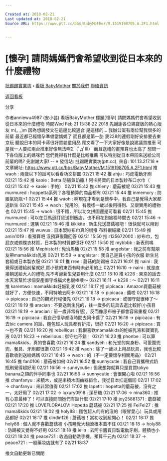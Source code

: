 ```yaml
---

Created at: 2018-02-21
Last updated at: 2018-02-21
Source URL: https://www.ptt.cc/bbs/BabyMother/M.1519198705.A.2F1.html


---
```


# [懷孕] 請問媽媽們會希望收到從日本來的什麼禮物


[批踢踢實業坊](https://www.ptt.cc/) › [看板 BabyMother](https://www.ptt.cc/bbs/BabyMother/index.html) [關於我們](https://www.ptt.cc/about.html) [聯絡資訊](https://www.ptt.cc/contact.html)

[返回看板](https://www.ptt.cc/bbs/BabyMother/index.html)

分享

作者anniewu4987 (安小芸)
看板BabyMother
標題\[懷孕\] 請問媽媽們會希望收到從日本來的什麼禮物
時間Wed Feb 21 15:38:22 2018
先謝謝各位媽寶版的熱心版友 m(\_ \_)m 因為想說發文在這邊比較適合 是這樣的... 我辦公室有兩位幫我很多的前輩 最近都已經懷孕準備當媽媽了 而且都是第一胎 我228的連假剛好安排要去東京玩 聽說日本的阿卡蔣很好買嬰童用品 爬文看了一下大家好像是說建議買推車 可是我一人要扛兩台推車好像無法啊Σ（ﾟдﾟlll） 而且送禮的畫預算也太高了 想問一下各位版上的媽咪們 您們覺得有什麼是比較推薦 可以特別從日本帶回來送給公司前輩的嗎? 先謝謝大家! -- ※ 發信站: 批踢踢實業坊(ptt.cc), 來自: 101.13.217.18 ※ 文章網址: <https://www.ptt.cc/bbs/BabyMother/M.1519198705.A.2F1.html>
推 waoh : 兩歲以下的話可以看看功文拼圖 02/21 15:42
推 ahju : 巧虎電動牙刷 02/21 15:42
推 kaoie : Betta 防脹氣奶瓶！阿卡將賣的日本製紗布口水巾（ 02/21 15:42
→ kaoie : 手帕） 02/21 15:42
推 chieny : 蘑菇被呢 02/21 15:43
推 murmured : hoppetta系列？各種預算的商品都有 02/21 15:44
推 inmemory : 防脹氣奶瓶+1 02/21 15:44
推 waoh : 啊現在才看到是懷孕中，我自己是覺得大家都送新生 02/21 15:45
→ waoh : 兒用的，有幾樣一歲以後用得到、又很實用的禮物也 02/21 15:45
→ waoh : 很不錯，所以功文拼圖還是可看看 02/21 15:45
推 murmured : 可以在亞馬遜訂貨送到飯店，也不用花到旅程時間去 02/21 15:46
→ murmured : 選購 02/21 15:46
推 kikikite : 新生兒送蘑菇被吧！很快就可以用到 02/21 15:47
推 wuwus : 日本製紗布巾真的很推 布料很細緻 02/21 15:49
推 amin1019 : 看預算吧 沒預算很難回答 02/21 15:50
推 r125672000 : 紗布巾，包屁衣或蝴蝶衣材質，日本製的材質都很好 02/21 15:50
推 mybbbb : 新表飛鳴 02/21 15:56
推 MephistoH : 免治馬桶 02/21 15:58
推 angelstar : 我之前有幫朋友帶mama&kids乳液 02/21 15:59
→ angelstar : 我自己是買小孩的衣服 新生兒套組或日本製衣服 02/21 16:01
推 rree : 蘑菇的防踢被 02/21 16:01
推 naini : 我覺得送禮給前輩就好,買小孩的東西有時未必用的上 02/21 16:10
→ naini : 就是直接朝送給大人的禮物,先不考慮新生兒要用什麼 02/21 16:10
推 k226 : 東京的話去水天宮幫忙求個安產御守或福犬也很棒噢～ 02/21 16:11
→ k226 : ～ 02/21 16:11
推 karentwo : mama&kids妊娠乳液 02/21 16:17
推 pipicaca : Amazon買蘑菇被就好了，方便快速，不用特地去阿卡 02/21 16:18
→ pipicaca : 醬啦 02/21 16:18
→ pipicaca : 自己的觀光行程優先 02/21 16:18
→ pipicaca : 或御守就很棒了～ 02/21 16:19
推 aracian : 不要送新生兒的，往一歲多的玩具去選比較好(小孩目 02/21 16:19
→ aracian : 前一歲非常有感)，反而像尿布被子都會容易重複 02/21 16:19
→ pipicaca : 我自己懷孕都沒時間去阿卡醬了 02/21 16:19
→ pipicaca : 有去bic camera 的話，麵包超人玩具都有折扣，很好 02/21 16:20
→ pipicaca : 買～也不貴 02/21 16:20
推 rebellious : 我很喜歡mama&kids的妊娠乳液和寶寶乳液 02/21 16:23
→ rebellious : 御守也不錯！ 02/21 16:23
推 phonbe : 可以算mama&kids，真的會喜歡 02/21 16:24
推 sandyeh : 和光堂的爽身粉、可愛圍兜兜、餐具、牙刷都很讚 02/21 16:42
推 waoh : 除了一歲以上用品玩具，我也比較喜歡收到送給媽媽 02/21 16:45
→ waoh : 的（不一定要懷孕相關用品） 02/21 16:45
推 fan0106 : 蘑菇被如何 02/21 16:52
推 sunnycutie : 我自己買攜帶式奶瓶刷覺得超好用 02/21 16:56
→ sunnycutie : 但我想妳就算只是買買tokyo banana之類的伴手同事也 02/21 16:56
→ sunnycutie : 會很開心啦 02/21 16:56
推 chanfanyu : 米積木，或是米積木固齒器組合，我從日本扛這個回 02/21 17:02
→ chanfanyu : 來非常值得 02/21 17:02
推 lapetit : hopetta的蘑菇被，沒有之一，太好用了 02/21 17:02
→ luxury0918 : 潔牙糖 02/21 17:06
→ nina360 : 推有心意最棒了！可以直接問問她們有缺什麼 02/21 17:10
推 joy25881371 : 蘑菇被 02/21 17:20
推 LOVEFLORALOV: Hopetta 蘑菇被 02/21 17:25
推 FeiFei27 : 推mama&kids 02/21 18:02
推 holy88 : 麵包超人的有的沒的（眼冒愛心）玩具或用品都好 02/21 18:17
推 dindin126 : 蘑菇被！當初收到超開心！ 02/21 18:17
推 holy88 : 個人就不喜歡蘑菇被 小孩睡覺大翻滾根本蓋不住 02/21 18:18
→ holy88 : 防踢被又覺得不好用 02/21 18:18
推 ielin : 去阿卡醬買日製電動牙刷，體積也小 02/21 18:24
推 peace721 : 收過自動洗手機，預算千元內 02/21 18:37
→ peace721 : 一般藥妝店就有了 02/21 18:37

推文自動更新已關閉

